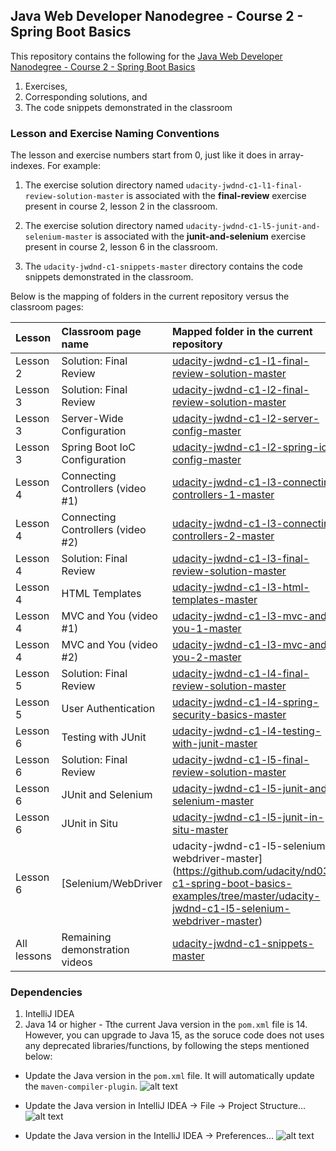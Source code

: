 ## Java Web Developer Nanodegree - Course 2 - Spring Boot Basics
This repository contains the following for the 
[Java Web Developer Nanodegree - Course 2 - Spring Boot Basics](https://www.udacity.com/course/java-developer-nanodegree--nd035)
1. Exercises, 
2. Corresponding solutions, and 
3. The code snippets demonstrated in the classroom

### Lesson and Exercise Naming Conventions
The lesson and exercise numbers start from 0, just like it does in array-indexes. For example:
1. The exercise solution directory named `udacity-jwdnd-c1-l1-final-review-solution-master` is associated with the **final-review** exercise present in course 2, lesson 2 in the classroom. 

1. The exercise solution directory named `udacity-jwdnd-c1-l5-junit-and-selenium-master` is associated with the **junit-and-selenium** exercise present in course 2, lesson 6 in the classroom. 

1. The `udacity-jwdnd-c1-snippets-master` directory contains the code snippets demonstrated in the classroom. 


Below is the mapping of folders in the current repository versus the classroom pages:

|Lesson| Classroom page name|Mapped folder in the current repository|
|:-----|:-----|:-----|
|Lesson 2|Solution: Final Review|[udacity-jwdnd-c1-l1-final-review-solution-master](https://github.com/udacity/nd035-c1-spring-boot-basics-examples/tree/master/udacity-jwdnd-c1-l1-final-review-solution-master)|
|Lesson 3|Solution: Final Review|[udacity-jwdnd-c1-l2-final-review-solution-master](https://github.com/udacity/nd035-c1-spring-boot-basics-examples/tree/master/udacity-jwdnd-c1-l2-final-review-solution-master)|
|Lesson 3|Server-Wide Configuration|[udacity-jwdnd-c1-l2-server-config-master](https://github.com/udacity/nd035-c1-spring-boot-basics-examples/tree/master/udacity-jwdnd-c1-l2-server-config-master)|
|Lesson 3|Spring Boot IoC Configuration|[udacity-jwdnd-c1-l2-spring-ioc-config-master](https://github.com/udacity/nd035-c1-spring-boot-basics-examples/tree/master/udacity-jwdnd-c1-l2-spring-ioc-config-master)|
|Lesson 4|Connecting Controllers (video #1)|[udacity-jwdnd-c1-l3-connecting-controllers-1-master](https://github.com/udacity/nd035-c1-spring-boot-basics-examples/tree/master/udacity-jwdnd-c1-l3-connecting-controllers-1-master)|
|Lesson 4|Connecting Controllers (video #2)|[udacity-jwdnd-c1-l3-connecting-controllers-2-master](https://github.com/udacity/nd035-c1-spring-boot-basics-examples/tree/master/udacity-jwdnd-c1-l3-connecting-controllers-2-master)|
|Lesson 4|Solution: Final Review|[udacity-jwdnd-c1-l3-final-review-solution-master](https://github.com/udacity/nd035-c1-spring-boot-basics-examples/tree/master/udacity-jwdnd-c1-l3-final-review-solution-master)|
|Lesson 4|HTML Templates|[udacity-jwdnd-c1-l3-html-templates-master](https://github.com/udacity/nd035-c1-spring-boot-basics-examples/tree/master/udacity-jwdnd-c1-l3-html-templates-master)|
|Lesson 4|MVC and You (video #1)|[udacity-jwdnd-c1-l3-mvc-and-you-1-master](https://github.com/udacity/nd035-c1-spring-boot-basics-examples/tree/master/udacity-jwdnd-c1-l3-mvc-and-you-1-master)|
|Lesson 4|MVC and You (video #2)|[udacity-jwdnd-c1-l3-mvc-and-you-2-master](https://github.com/udacity/nd035-c1-spring-boot-basics-examples/tree/master/udacity-jwdnd-c1-l3-mvc-and-you-2-master)|
|Lesson 5|Solution: Final Review|[udacity-jwdnd-c1-l4-final-review-solution-master](https://github.com/udacity/nd035-c1-spring-boot-basics-examples/tree/master/udacity-jwdnd-c1-l4-final-review-solution-master)|
|Lesson 5|User Authentication|[udacity-jwdnd-c1-l4-spring-security-basics-master](https://github.com/udacity/nd035-c1-spring-boot-basics-examples/tree/master/udacity-jwdnd-c1-l4-spring-security-basics-master)|
|Lesson 6|Testing with JUnit|[udacity-jwdnd-c1-l4-testing-with-junit-master](https://github.com/udacity/nd035-c1-spring-boot-basics-examples/tree/master/udacity-jwdnd-c1-l4-testing-with-junit-master)|
|Lesson 6|Solution: Final Review|[udacity-jwdnd-c1-l5-final-review-solution-master](https://github.com/udacity/nd035-c1-spring-boot-basics-examples/tree/master/udacity-jwdnd-c1-l5-final-review-solution-master)|
|Lesson 6|JUnit and Selenium|[udacity-jwdnd-c1-l5-junit-and-selenium-master](https://github.com/udacity/nd035-c1-spring-boot-basics-examples/tree/master/udacity-jwdnd-c1-l5-junit-and-selenium-master)|
|Lesson 6|JUnit in Situ|[udacity-jwdnd-c1-l5-junit-in-situ-master](https://github.com/udacity/nd035-c1-spring-boot-basics-examples/tree/master/udacity-jwdnd-c1-l5-junit-in-situ-master)|
|Lesson 6|[Selenium/WebDriver|udacity-jwdnd-c1-l5-selenium-webdriver-master](https://github.com/udacity/nd035-c1-spring-boot-basics-examples/tree/master/udacity-jwdnd-c1-l5-selenium-webdriver-master)|
|All lessons|Remaining demonstration videos |[udacity-jwdnd-c1-snippets-master](https://github.com/udacity/nd035-c1-spring-boot-basics-examples/tree/master/udacity-jwdnd-c1-snippets-master)|



### Dependencies
1. IntelliJ IDEA
2. Java 14 or higher - Tthe current Java version in the `pom.xml` file is 14. However, you can upgrade to Java 15, as the soruce code does not uses any deprecated libraries/functions, by following the steps mentioned below:
 * Update the Java version in the `pom.xml` file. It will automatically update the `maven-compiler-plugin`. 
 ![alt text]( https://github.com/udacity/nd035-c1-spring-boot-basics-examples/blob/master/images/pom.png?raw=true)

 * Update the Java version in IntelliJ IDEA &#8594; File &#8594; Project Structure...
  ![alt text]( https://github.com/udacity/nd035-c1-spring-boot-basics-examples/blob/master/images/Project_Structure.png?Pro=true)

 * Update the Java version in the IntelliJ IDEA &#8594; Preferences...
 ![alt text]( https://github.com/udacity/nd035-c1-spring-boot-basics-examples/blob/master/images/Preferences.png?raw=true)

